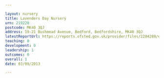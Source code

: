 ```yaml
---

layout: nursery
title: Lavenders Day Nursery
urn: 219220
postcode: MK40 3QJ
address: 19-21 Bushmead Avenue, Bedford, Bedfordshire, MK40 3QJ
latestReportUrl: https://reports.ofsted.gov.uk/provider/files/2284289/urn/219220.pdf
teaching: 0
development: 0
leadership: 1
outcomes: 0
overall: 1
date: 03/09/2013

---
```

